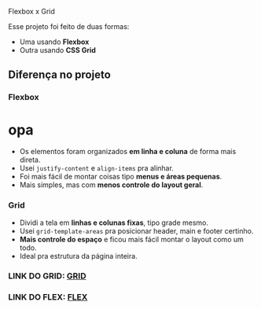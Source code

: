 Flexbox x Grid

Esse projeto foi feito de duas formas:

- Uma usando **Flexbox**
- Outra usando **CSS Grid**

##  Diferença no projeto

### Flexbox
# opa

- Os elementos foram organizados **em linha e coluna** de forma mais direta.
- Usei `justify-content` e `align-items` pra alinhar.
- Foi mais fácil de montar coisas tipo **menus e áreas pequenas**.
- Mais simples, mas com **menos controle do layout geral**.

### Grid

- Dividi a tela em **linhas e colunas fixas**, tipo grade mesmo.
- Usei `grid-template-areas` pra posicionar header, main e footer certinho.
- **Mais controle do espaço** e ficou mais fácil montar o layout como um todo.
- Ideal pra estrutura da página inteira.


### LINK DO GRID: [GRID](https://victorraphaemilk.github.io/cssgrid/)
### LINK DO FLEX: [FLEX](https://victorraphaemilk.github.io/at_css2/)


